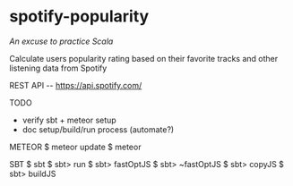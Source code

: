 # spotify-popularity

*An excuse to practice Scala*

Calculate users popularity rating based on their favorite tracks and other listening data from Spotify

REST API -- https://api.spotify.com/

TODO
- verify sbt + meteor setup
- doc setup/build/run process (automate?)

METEOR
$ meteor update
$ meteor

SBT
$ sbt
$ sbt> run
$ sbt> fastOptJS
$ sbt> ~fastOptJS
$ sbt> copyJS
$ sbt> buildJS
